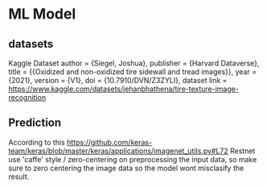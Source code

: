 # ML Model

## datasets
Kaggle Dataset
author = {Siegel, Joshua},
publisher = {Harvard Dataverse},
title = {{Oxidized and non-oxidized tire sidewall and tread images}},
year = {2021},
version = {V1},
doi = {10.7910/DVN/Z3ZYLI},
dataset link = https://www.kaggle.com/datasets/jehanbhathena/tire-texture-image-recognition

## Prediction
According to this https://github.com/keras-team/keras/blob/master/keras/applications/imagenet_utils.py#L72
Restnet use 'caffe' style / zero-centering on preprocessing the input data, so make sure to zero centering the image data so the model wont misclasify the result.